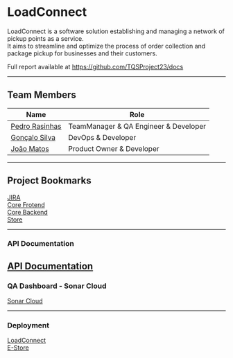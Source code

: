 # LoadConnect

LoadConnect is a software solution establishing and managing a network of pickup points as a service.   
It aims to streamline and optimize the process of order collection and package pickup for businesses and their customers. 


Full report available at https://github.com/TQSProject23/docs

----

## Team Members

| Name  | Role         |
|-------|--------------|
| [Pedro Rasinhas](https://github.com/r4sinhas) | TeamManager & QA Engineer & Developer |
| [Gonçalo Silva](https://github.com/GoncaloSilva25) | DevOps & Developer | 
| [João Matos](https://github.com/JoaoMat10) | Product Owner & Developer | 
----
## Project Bookmarks
[JIRA](https://tqsproject23.atlassian.net/jira/software/projects/TP/boards/1)  
[Core Frotend](https://github.com/TQSProject23/core_frontend)  
[Core Backend](https://github.com/TQSProject23/core_backend)  
[Store](https://github.com/TQSProject23/store_moreorless)  

----

### API Documentation
[API Documentation](https://loadconnect.azurewebsites.net/swagger-ui/index.html)
----

### QA Dashboard - Sonar Cloud
[Sonar Cloud](https://sonarcloud.io/project/overview?id=TQSProject23_core_backend)  

-----

### Deployment

[LoadConnect](https://loadconnect-ad7d6.web.app/)    
[E-Store](https://bytewave-baad0.web.app/)

